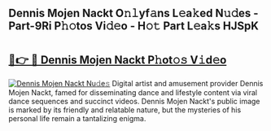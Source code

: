 ## Dennis Mojen Nackt O𝚗𝚕yf𝚊ns L𝚎a𝚔ed N𝚞𝚍es - Part-9Ri P𝚑𝚘tos Vi𝚍𝚎o - H𝚘𝚝 Part L𝚎a𝚔s HJSpK

# <h2><a href="http://kf3h33l.oniu.top/?m=Dennis+Mojen+Nackt">🔗👉 🔴 Dennis Mojen Nackt P𝚑ot𝚘𝚜 V𝚒d𝚎o</a></h2>

[![Dennis Mojen Nackt Nu𝚍e𝚜](https://i.imgur.com/0qMVB7G.gif)](http://kf3h33l.oniu.top/?m=Dennis+Mojen+Nackt)
Digital artist and amusement provider Dennis Mojen Nackt, famed for disseminating dance and lifestyle content via viral dance sequences and succinct videos. Dennis Mojen Nackt's public image is marked by its friendly and relatable nature, but the mysteries of his personal life remain a tantalizing enigma.  
